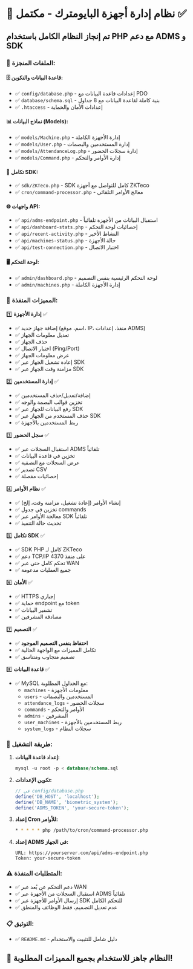 # 🎯 نظام إدارة أجهزة البايومترك - مكتمل ✅

## تم إنجاز النظام الكامل باستخدام PHP مع دعم ADMS و SDK

### 📁 الملفات المنجزة:

#### 🗄️ قاعدة البيانات والتكوين:
- ✅ `config/database.php` - إعدادات قاعدة البيانات مع PDO
- ✅ `database/schema.sql` - بنية كاملة لقاعدة البيانات مع 8 جداول
- ✅ `.htaccess` - إعدادات الأمان والحماية

#### 📊 نماذج البيانات (Models):
- ✅ `models/Machine.php` - إدارة الأجهزة الكاملة
- ✅ `models/User.php` - إدارة المستخدمين والبصمات
- ✅ `models/AttendanceLog.php` - إدارة سجلات الحضور
- ✅ `models/Command.php` - إدارة الأوامر والتحكم

#### 🔧 تكامل SDK:
- ✅ `sdk/ZKTeco.php` - SDK كامل للتواصل مع أجهزة ZKTeco
- ✅ `cron/command-processor.php` - معالج الأوامر التلقائي

#### 🌐 واجهات API:
- ✅ `api/adms-endpoint.php` - استقبال البيانات من الأجهزة تلقائياً
- ✅ `api/dashboard-stats.php` - إحصائيات لوحة التحكم
- ✅ `api/recent-activity.php` - النشاط الأخير
- ✅ `api/machines-status.php` - حالة الأجهزة
- ✅ `api/test-connection.php` - اختبار الاتصال

#### 🖥️ لوحة التحكم:
- ✅ `admin/dashboard.php` - لوحة التحكم الرئيسية بنفس التصميم
- ✅ `admin/machines.php` - إدارة الأجهزة الكاملة

### 🎯 المميزات المنفذة:

1️⃣ **إدارة الأجهزة** ✅
  - ✅ إضافة جهاز جديد (اسم، موقع، IP، منفذ، إعدادات ADMS)
  - ✅ تعديل معلومات الجهاز
  - ✅ حذف الجهاز
  - ✅ اختبار الاتصال (Ping/Port)
  - ✅ عرض معلومات الجهاز
  - ✅ إعادة تشغيل الجهاز عبر SDK
  - ✅ مزامنة وقت الجهاز عبر SDK

2️⃣ **إدارة المستخدمين** ✅
  - ✅ إضافة/تعديل/حذف المستخدمين
  - ✅ تخزين قوالب البصمة والوجه
  - ✅ رفع البيانات للجهاز عبر SDK
  - ✅ حذف المستخدم من الجهاز عبر SDK
  - ✅ ربط المستخدمين بالأجهزة

3️⃣ **سجل الحضور** ✅
  - ✅ استقبال السجلات عبر ADMS تلقائياً
  - ✅ تخزين في قاعدة البيانات
  - ✅ عرض السجلات مع التصفية
  - ✅ تصدير CSV
  - ✅ إحصائيات مفصلة

4️⃣ **نظام الأوامر** ✅
  - ✅ إنشاء الأوامر (إعادة تشغيل، مزامنة وقت، إلخ)
  - ✅ تخزين في جدول commands
  - ✅ معالجة الأوامر عبر SDK تلقائياً
  - ✅ تحديث حالة التنفيذ

5️⃣ **تكامل SDK** ✅
  - ✅ SDK PHP كامل لـ ZKTeco
  - ✅ دعم TCP/IP على منفذ 4370
  - ✅ تحكم كامل حتى عبر WAN
  - ✅ جميع العمليات مدعومة

6️⃣ **الأمان** ✅
  - ✅ HTTPS إجباري
  - ✅ حماية endpoint مع token
  - ✅ تشفير البيانات
  - ✅ مصادقة المشرفين

7️⃣ **التصميم** ✅
  - ✅ **احتفاظ بنفس التصميم الموجود**
  - ✅ تكامل المميزات مع الواجهة الحالية
  - ✅ تصميم متجاوب ومتناسق

8️⃣ **قاعدة البيانات** ✅
  - ✅ MySQL مع الجداول المطلوبة:
    - `machines` - معلومات الأجهزة
    - `users` - المستخدمين والبصمات
    - `attendance_logs` - سجلات الحضور
    - `commands` - الأوامر والتحكم
    - `admins` - المشرفين
    - `user_machines` - ربط المستخدمين بالأجهزة
    - `system_logs` - سجلات النظام

### 🚀 طريقة التشغيل:

1. **إعداد قاعدة البيانات:**
   ```sql
   mysql -u root -p < database/schema.sql
   ```

2. **تكوين الإعدادات:**
   ```php
   // في config/database.php
   define('DB_HOST', 'localhost');
   define('DB_NAME', 'biometric_system');
   define('ADMS_TOKEN', 'your-secure-token');
   ```

3. **إعداد Cron للأوامر:**
   ```bash
   * * * * * php /path/to/cron/command-processor.php
   ```

4. **إعداد ADMS في الجهاز:**
   ```
   URL: https://yourserver.com/api/adms-endpoint.php
   Token: your-secure-token
   ```

### ⚠️ المتطلبات المنفذة:
- ✅ دعم التحكم عن بُعد عبر WAN
- ✅ استقبال السجلات من الأجهزة عبر ADMS تلقائياً
- ✅ إرسال الأوامر للأجهزة عبر SDK للتحكم الكامل
- ✅ عدم تعديل التصميم، فقط الوظائف والمنطق

### 📋 التوثيق:
- ✅ `README.md` - دليل شامل للتثبيت والاستخدام

## 🎉 النظام جاهز للاستخدام بجميع المميزات المطلوبة!

